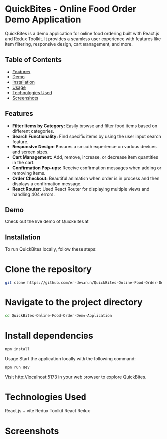 # QuickBites - Online Food Order Demo Application

QuickBites is a demo application for online food ordering built with React.js and Redux Toolkit. It provides a seamless user experience with features like item filtering, responsive design, cart management, and more.

## Table of Contents
- [Features](#features)
- [Demo](#demo)
- [Installation](#installation)
- [Usage](#usage)
- [Technologies Used](#technologies-used)
- [Screenshots](#screenshots)

## Features

- **Filter Items by Category:** Easily browse and filter food items based on different categories.
- **Search Functionality:** Find specific items by using the user input search feature.
- **Responsive Design:** Ensures a smooth experience on various devices and screen sizes.
- **Cart Management:** Add, remove, increase, or decrease item quantities in the cart.
- **Confirmation Pop-ups:** Receive confirmation messages when adding or removing items.
- **Order Checkout:** Beautiful animation when order is in process and then displays a confirmation message.
- **React Router:** Used React Router for displaying multiple views and handling 404 errors.

## Demo
Check out the live demo of QuickBites at 

## Installation
To run QuickBites locally, follow these steps:

# Clone the repository
```bash
git clone https://github.com/er-devarun/QuickBites-Online-Food-Order-Demo-Application.git
```
# Navigate to the project directory

```bash
cd QuickBites-Online-Food-Order-Demo-Application
```

# Install dependencies
```bash
npm install
```

Usage
Start the application locally with the following command:
```bash
npm run dev
```
Visit http://localhost:5173 in your web browser to explore QuickBites.

# Technologies Used
React.js + vite
Redux Toolkit
React Redux

# Screenshots
